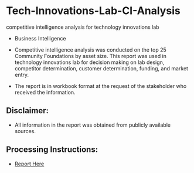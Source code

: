 # Tech-Innovations-Lab-CI-Analysis
competitive intelligence analysis for technology innovations lab
- Business Intelligence

- Competitive intelligence analysis was conducted on the top 25 Community Foundations by asset size. This report was used in technology innovations lab for decision making on lab design, competitor determination, customer determination, funding, and market entry.
- The report is in workbook format at the request of the stakeholder who received the information.

## Disclaimer:
- All information in the report was obtained from publicly available sources.

## Processing Instructions:
- [Report Here](https://drive.google.com/file/d/1bh_GpU4B50hYJ-RyRCqoyfymQu2gBpdu/view?usp=sharing)
